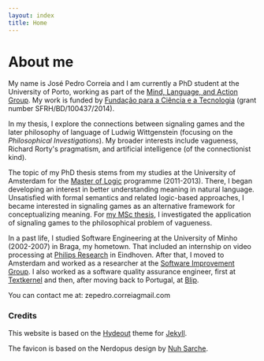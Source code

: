 ```yaml
---
layout: index
title: Home
---
```


# About me

My name is José Pedro Correia and I am currently a PhD student at the University of Porto, working as part of the [Mind, Language, and Action Group](https://mlag.up.pt/). My work is funded by [Fundação para a Ciência e a Tecnologia](http://www.fct.pt/) (grant number SFRH/BD/100437/2014).

In my thesis, I explore the connections between signaling games and the later philosophy of language of Ludwig Wittgenstein (focusing on the _Philosophical Investigations_). My broader interests include vagueness, Richard Rorty's pragmatism, and artificial intelligence (of the connectionist kind).

The topic of my PhD thesis stems from my studies at the University of Amsterdam for the [Master of Logic](http://www.illc.uva.nl/MScLogic/) programme (2011-2013). There, I began developing an interest in better understanding meaning in natural language. Unsatisfied with formal semantics and related logic-based approaches, I became interested in signaling games as an alternative framework for conceptualizing meaning. For [my MSc thesis](http://arno.uva.nl/document/499282), I investigated the application of signaling games to the philosophical problem of vagueness.

In a past life, I studied Software Engineering at the University of Minho (2002-2007) in Braga, my hometown. That included an internship on video processing at [Philips Research](https://www.philips.com/a-w/research/home.html) in Eindhoven. After that, I moved to Amsterdam and worked as a researcher at the [Software Improvement Group](https://www.sig.eu/). I also worked as a software quality assurance engineer, first at [Textkernel](https://www.textkernel.com/) and then, after moving back to Portugal, at [Blip](https://blip.pt/).

You can contact me at: zepedro.correia<span class="at-sign">gmail.com</span>

### Credits

This website is based on the [Hydeout](https://fongandrew.github.io/hydeout/) theme for [Jekyll](https://jekyllrb.com/).

The favicon is based on the Nerdopus design by [Nuh Sarche](https://www.redbubble.com/people/nuhsarche).